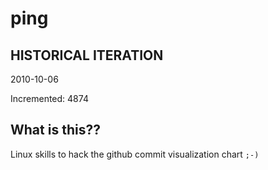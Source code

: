 # ping

## HISTORICAL ITERATION
2010-10-06

Incremented: 4874

## What is this?? 
Linux skills to hack the github commit visualization chart `;-)`
